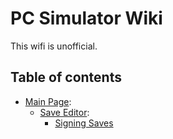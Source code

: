 # PC Simulator Wiki
This wifi is unofficial.

## Table of contents

<!--
```
╔
║
║
╠═══ Save Editor
║          ║
║          ╚ Signing saves
```
-->

- [Main Page](#):
  - [Save Editor](#):
    - [Signing Saves](#)

